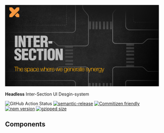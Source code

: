 <div align="center">
  <img src="./assets/inter-section.jpg" width="640px">
</div>

**Headless** Inter-Section UI Desgin-system

![GitHub Action Status](https://github.com/ffm-team/design-system/workflows/CI/badge.svg) [![semantic-release](https://img.shields.io/badge/%20%20%F0%9F%93%A6%F0%9F%9A%80-semantic--release-e10079.svg)](https://github.com/semantic-release/semantic-release) [![Commitizen friendly](https://img.shields.io/badge/commitizen-friendly-brightgreen.svg)](http://commitizen.github.io/cz-cli/) [![npm version](https://badge.fury.io/js/%40songc%2Fdesign-system.svg)](https://badge.fury.io/js/%40songc%2Fdesign-system.svg) [![gzipped size](https://badgen.net/bundlephobia/minzip/@songc/design-system@latest)](https://badgen.net/bundlephobia/minzip/@songc/design-system@latest) <!-- ALL-CONTRIBUTORS-BADGE:START - Do not remove or modify this section -->

## Components
